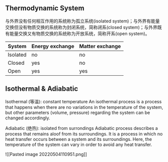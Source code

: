 ## Thermodynamic System
与外界没有任何相互作用的系统称为孤立系统(isolated system)；与外界有能量交换但没有物质交换的系统称为封闭系统，简称闭系(closed system)；与外界既有能量交换又有物质交换的系统称为开放系统，简称开系(open system)。

| System | Energy exchange | Matter exchange |
|--------|-----------------|-----------------|
|Isolated|       no        |       no        |
| Closed |       yes       |       no        |
| Open   |       yes       |       yes       |


## Isothermal & Adiabatic
Isothermal (等温): constant temperature
An isothermal process is a process that happens when there are no variations in the temperature of the system, but other parameters (volume, pressure) regarding the system can be changed accordingly.

Adiabatic (绝热): isolated from surrondings
Adiabatic process describes a process that remains aloof from its surroundings. It is a process in which no heat transfer occurs between a system and its surroundings. Here, the temperature of the system can vary in order to avoid any heat transfer.

![[Pasted image 20220504110951.png]]